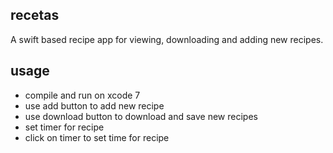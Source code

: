 
## recetas
A swift based recipe app for viewing, downloading and adding new recipes. 

## usage
* compile and run on xcode 7 
* use add button to add new recipe
* use download button to download and save new recipes
* set timer for recipe
* click on timer to set time for recipe
